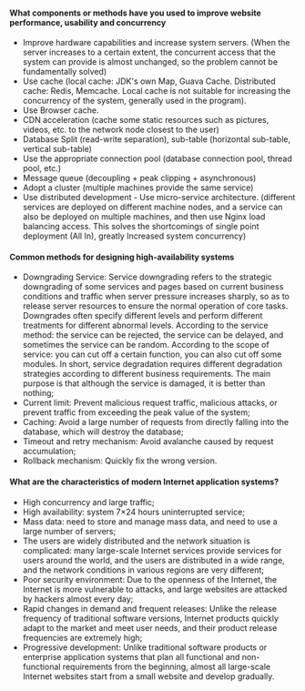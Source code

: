 #### What components or methods have you used to improve website performance, usability and concurrency
- Improve hardware capabilities and increase system servers. (When the server increases to a certain extent, the concurrent access that the system can provide is almost unchanged, so the problem cannot be fundamentally solved)
- Use cache (local cache: JDK's own Map, Guava Cache. Distributed cache: Redis, Memcache. Local cache is not suitable for increasing the concurrency of the system, generally used in the program).
- Use Browser cache.
- CDN acceleration (cache some static resources such as pictures, videos, etc. to the network node closest to the user)
- Database Split (read-write separation), sub-table (horizontal sub-table, vertical sub-table)
- Use the appropriate connection pool (database connection pool, thread pool, etc.)
- Message queue (decoupling + peak clipping + asynchronous)
- Adopt a cluster (multiple machines provide the same service)
- Use distributed development - Use micro-service architecture. (different services are deployed on different machine nodes, and a service can also be deployed on multiple machines, and then use Nginx load balancing access. This solves the shortcomings of single point deployment (All In), greatly Increased system concurrency)

#### Common methods for designing high-availability systems
- Downgrading Service: Service downgrading refers to the strategic downgrading of some services and pages based on current business conditions and traffic when server pressure increases sharply, so as to release server resources to ensure the normal operation of core tasks. Downgrades often specify different levels and perform different treatments for different abnormal levels. According to the service method: the service can be rejected, the service can be delayed, and sometimes the service can be random. According to the scope of service: you can cut off a certain function, you can also cut off some modules. In short, service degradation requires different degradation strategies according to different business requirements. The main purpose is that although the service is damaged, it is better than nothing;
- Current limit: Prevent malicious request traffic, malicious attacks, or prevent traffic from exceeding the peak value of the system;
- Caching: Avoid a large number of requests from directly falling into the database, which will destroy the database;
- Timeout and retry mechanism: Avoid avalanche caused by request accumulation;
- Rollback mechanism: Quickly fix the wrong version.

#### What are the characteristics of modern Internet application systems?
- High concurrency and large traffic;
- High availability: system 7×24 hours uninterrupted service;
- Mass data: need to store and manage mass data, and need to use a large number of servers;
- The users are widely distributed and the network situation is complicated: many large-scale Internet services provide services for users around the world, and the users are distributed in a wide range, and the network conditions in various regions are very different;
- Poor security environment: Due to the openness of the Internet, the Internet is more vulnerable to attacks, and large websites are attacked by hackers almost every day;
- Rapid changes in demand and frequent releases: Unlike the release frequency of traditional software versions, Internet products quickly adapt to the market and meet user needs, and their product release frequencies are extremely high;
- Progressive development: Unlike traditional software products or enterprise application systems that plan all functional and non-functional requirements from the beginning, almost all large-scale Internet websites start from a small website and develop gradually.
